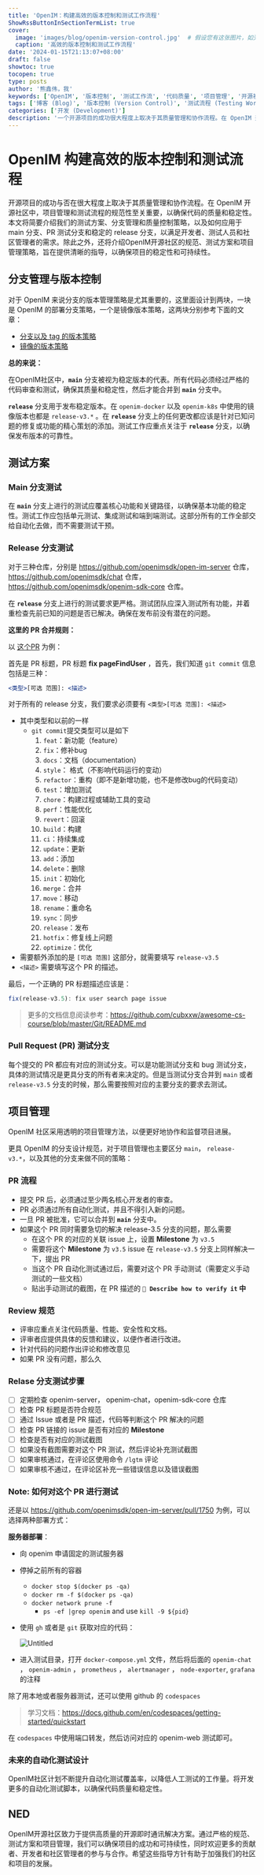 ```yaml
---
title: 'OpenIM：构建高效的版本控制和测试工作流程'
ShowRssButtonInSectionTermList: true
cover:
  image: 'images/blog/openim-version-control.jpg'  # 假设您有这张图片，如无请更换
  caption: '高效的版本控制和测试工作流程'
date: '2024-01-15T21:13:07+08:00'
draft: false
showtoc: true
tocopen: true
type: posts
author: '熊鑫伟，我'
keywords: ['OpenIM', '版本控制', '测试工作流', '代码质量', '项目管理', '开源社区', 'OpenIM 版本控制', '高效测试流程', '开源项目管理', '质量保证方法', '代码稳定性', '社区参与']
tags: ['博客 (Blog)', '版本控制 (Version Control)', '测试流程 (Testing Workflow)', 'OpenIM']
categories: ['开发 (Development)']
description: '一个开源项目的成功很大程度上取决于其质量管理和协作流程。在 OpenIM 开源社区中，项目管理和测试流程的标准化对于确保代码库的质量和稳定性至关重要。本文提供了对我们的测试策略、分支管理、质量控制政策的简要概述，以及它们如何应用于主分支、PR测试分支和稳定发布分支，以满足开发人员、测试人员和社区管理人员的需求。此外，我们还将介绍 OpenIM 开源社区的标准、测试方案和项目管理策略，旨在提供明确的指导，以确保项目的稳定性和可持续性。'
---
```


# OpenIM 构建高效的版本控制和测试流程

开源项目的成功与否在很大程度上取决于其质量管理和协作流程。在 OpenIM 开源社区中，项目管理和测试流程的规范性至关重要，以确保代码的质量和稳定性。本文将简要介绍我们的测试方案、分支管理和质量控制策略，以及如何应用于 main 分支、PR 测试分支和稳定的 release 分支，以满足开发者、测试人员和社区管理者的需求。除此之外，还将介绍OpenIM开源社区的规范、测试方案和项目管理策略，旨在提供清晰的指导，以确保项目的稳定性和可持续性。

## 分支管理与版本控制

对于 OpenIM 来说分支的版本管理策略是尤其重要的，这里面设计到两块，一块是 OpenIM 的部署分支策略，一个是镜像版本策略，这两块分别参考下面的文章：

- [分支以及 tag 的版本策略](https://github.com/openimsdk/open-im-server/blob/main/docs/contrib/version.md)
- [镜像的版本策略](https://github.com/openimsdk/open-im-server/blob/main/docs/contrib/images.md)

**总的来说：**

在OpenIM社区中，**`main`** 分支被视为稳定版本的代表。所有代码必须经过严格的代码审查和测试，确保其质量和稳定性，然后才能合并到 **`main`** 分支中。

**`release`** 分支用于发布稳定版本。在 `openim-docker` 以及  `openim-k8s` 中使用的镜像版本也都是  `release-v3.*` 。在 **`release`** 分支上的任何更改都应该是针对已知问题的修复或功能的精心策划的添加。测试工作应重点关注于 **`release`** 分支，以确保发布版本的可靠性。

## 测试方案

### Main 分支测试

在 **`main`** 分支上进行的测试应覆盖核心功能和关键路径，以确保基本功能的稳定性。测试工作应包括单元测试、集成测试和端到端测试。这部分所有的工作全部交给自动化去做，而不需要测试干预。

### Release 分支测试

对于三种仓库，分别是 https://github.com/openimsdk/open-im-server 仓库，https://github.com/openimsdk/chat 仓库，https://github.com/openimsdk/openim-sdk-core 仓库。

在 **`release`** 分支上进行的测试要求更严格。测试团队应深入测试所有功能，并着重检查先前已知的问题是否已解决。确保在发布前没有潜在的问题。

**这里的 PR 合并规则：**

以 [这个PR](https://github.com/openimsdk/open-im-server/pull/1750) 为例：

首先是 PR 标题，PR 标题 **fix pageFindUser** ，首先，我们知道 `git commit` 信息包括是三种：

```jsx
<类型>[可选 范围]: <描述>
```

对于所有的 release 分支，我们要求必须要有 `<类型>[可选 范围]: <描述>`

- 其中类型和以前的一样
    - `git commit`提交类型可以是如下
        1. `feat`：新功能（feature）
        2. `fix`：修补bug
        3. `docs`：文档（documentation）
        4. `style`： 格式（不影响代码运行的变动）
        5. `refactor`：重构（即不是新增功能，也不是修改bug的代码变动）
        6. `test`：增加测试
        7. `chore`：构建过程或辅助工具的变动
        8. `perf`：性能优化
        9. `revert`：回滚
        10. `build`：构建
        11. `ci`：持续集成
        12. `update`：更新
        13. `add`：添加
        14. `delete`：删除
        15. `init`：初始化
        16. `merge`：合并
        17. `move`：移动
        18. `rename`：重命名
        19. `sync`：同步
        20. `release`：发布
        21. `hotfix`：修复线上问题
        22. `optimize`：优化
- 需要额外添加的是 `[可选 范围]` 这部分，就需要填写 `release-v3.5`
- `<描述>` 需要填写这个 PR 的描述。

最后，一个正确的 PR 标题描述应该是：

```jsx
fix(release-v3.5): fix user search page issue
```

> 更多的文档信息阅读参考：https://github.com/cubxxw/awesome-cs-course/blob/master/Git/README.md
> 

### Pull Request (PR) 测试分支

每个提交的 PR 都应有对应的测试分支。可以是功能测试分支和 bug 测试分支，具体的测试情况是更具分支的所有者来决定的。但是当测试分支合并到 `main` 或者 `release-v3.5` 分支的时候，那么需要按照对应的主要分支的要求去测试。

## 项目管理

OpenIM 社区采用透明的项目管理方法，以便更好地协作和监督项目进展。

更具 OpenIM 的分支设计规范，对于项目管理也主要区分 `main`， `release-v3.*`，以及其他的分支来做不同的策略：

### PR 流程

- 提交 PR 后，必须通过至少两名核心开发者的审查。
- PR 必须通过所有自动化测试，并且不得引入新的问题。
- 一旦 PR 被批准，它可以合并到 **`main`** 分支中。
- 如果这个 PR 同时需要急切的解决 release-3.5 分支的问题，那么需要
    - 在这个 PR 的对应的关联 issue 上，设置 **Milestone** 为 `v3.5`
    - 需要将这个 **Milestone** 为 `v3.5` issue 在 `release-v3.5` 分支上同样解决一下，提出 PR
    - 当这个 PR 自动化测试通过后，需要对这个 PR 手动测试（需要定义手动测试的一些文档）
    - 贴出手动测试的截图，在 PR 描述的 **`🎯 Describe how to verify it` 中**

### Review 规范

- 评审应重点关注代码质量、性能、安全性和文档。
- 评审者应提供具体的反馈和建议，以便作者进行改进。
- 针对代码的问题作出评论和修改意见
- 如果 PR 没有问题，那么久

### Relase 分支测试步骤

- [ ]  定期检查 openim-server， openim-chat，openim-sdk-core 仓库
- [ ]  检查 PR 标题是否符合规范
- [ ]  通过 Issue 或者是 PR 描述，代码等判断这个 PR 解决的问题
- [ ]  检查 PR 链接的 issue 是否有对应的 **Milestone**
- [ ]  检查是否有对应的测试截图
- [ ]  如果没有截图需要对这个 PR 测试，然后评论补充测试截图
- [ ]  如果审核通过，在评论区使用命令 `/lgtm` 评论
- [ ]  如果审核不通过，在评论区补充一些错误信息以及错误截图

### Note: 如何对这个 PR 进行测试

还是以 https://github.com/openimsdk/open-im-server/pull/1750 为例，可以选择两种部署方式：

**服务器部署**：

- 向 openim 申请固定的测试服务器
- 停掉之前所有的容器
    - `docker stop $(docker ps -qa)`
    - `docker rm -f $(docker ps -qa)`
    - `docker network prune -f`
        - `ps -ef |grep openim` and use `kill -9 ${pid}`
- 使用 `gh` 或者是 `git` 获取对应的代码：
    
    ![Untitled](https://prod-files-secure.s3.us-west-2.amazonaws.com/75a5484a-0cd7-4657-9986-f815c6264948/c901955c-6450-487d-8f68-8f9c8e3fd9b7/Untitled.png)
    
- 进入测试目录，打开 `docker-compose.yml` 文件，然后将后面的 `openim-chat` ， `openim-admin` ， `prometheus` ， `alertmanager` ， `node-exporter`,  `grafana` 的注释

除了用本地或者服务器测试，还可以使用 github 的 `codespaces`

> 学习文档：https://docs.github.com/en/codespaces/getting-started/quickstart
> 

在 `codespaces` 中使用端口转发，然后访问对应的 openim-web 测试即可。

### 未来的自动化测试设计

OpenIM社区计划不断提升自动化测试覆盖率，以降低人工测试的工作量。将开发更多的自动化测试脚本，以确保代码质量和稳定性。

## NED

OpenIM开源社区致力于提供高质量的开源即时通讯解决方案。通过严格的规范、测试方案和项目管理，我们可以确保项目的成功和可持续性，同时欢迎更多的贡献者、开发者和社区管理者的参与与合作。希望这些指导方针有助于加强我们的社区和项目的发展。